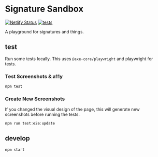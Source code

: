 # Signature Sandbox

[![Netlify Status](https://api.netlify.com/api/v1/badges/8c0fa564-8d54-404e-96e1-635ccc11e734/deploy-status)](https://app.netlify.com/projects/signaturesandbox/deploys)
[![tests](https://img.shields.io/github/actions/workflow/status/nichoth/signaturesandbox/playwright.yml?style=flat-square)](https://github.com/nichoth/signaturesandbox/actions/workflows/playwright.yml)


A playground for signatures and things.

## test

Run some tests locally. This uses `@axe-core/playwright` and playwright
for tests.

### Test Screenshots & a11y

```sh
npm test
```

### Create New Screenshots

If you changed the visual design of the page, this will generate new
screenshots before running the tests.

```sh
npm run test:e2e:update
```


## develop

```
npm start
```
